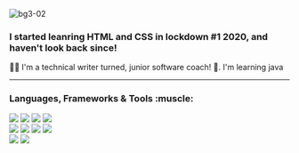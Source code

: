 
![bg3-02](https://user-images.githubusercontent.com/82321832/147696003-ef632869-b9da-4160-be4e-4ca71ad10095.png)
 <h3> I started leanring HTML and CSS in lockdown #1 2020, and haven't look back since! </h3> 
 
 :woman_technologist: I'm a technical writer turned, junior software coach! 
  🌱.  I'm learning java

---
<h3> Languages, Frameworks & Tools :muscle: </h3> 
<p>
 <div>
 <img src="https://img.shields.io/badge/HTML5-E34F26?style=for-the-badge&logo=html5&logoColor=white" />
 <img src="https://img.shields.io/badge/CSS3-1572B6?style=for-the-badge&logo=css3&logoColor=white" />
 <img src="https://img.shields.io/badge/JavaScript-323330?style=for-the-badge&logo=javascript&logoColor=F7DF1E" />
 <img src = "https://img.shields.io/badge/Java-ED8B00?style=for-the-badge&logo=java&logoColor=white" /> 
 </div>
 <div>
 <img src="https://img.shields.io/badge/React-20232A?style=for-the-badge&logo=react&logoColor=61DAFB" />
 <img src = "https://img.shields.io/badge/Node.js-339933?style=for-the-badge&logo=nodedotjs&logoColor=white" />
 <img src = "https://img.shields.io/badge/Spring_Boot-F2F4F9?style=for-the-badge&logo=spring-boot" />
 <img src = "https://img.shields.io/badge/Jest-C21325?style=for-the-badge&logo=jest&logoColor=white" /> 
 </div>
 <div>
 <img src="https://img.shields.io/badge/Adobe%20Creative%20Cloud-DA1F26?style=for-the-badge&logo=Adobe%20Creative%20Cloud&logoColor=white" />
 <img src = "https://img.shields.io/badge/Wordpress-21759B?style=for-the-badge&logo=wordpress&logoColor=white" />
 </div>
 
</p>

